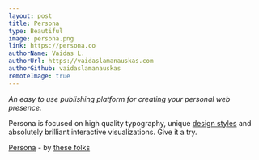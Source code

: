 ```yaml
---
layout: post
title: Persona
type: Beautiful
image: persona.png
link: https://persona.co
authorName: Vaidas L.
authorUrl: https://vaidaslamanauskas.com
authorGithub: vaidaslamanauskas
remoteImage: true
---
```


_An easy to use publishing platform for creating your personal web presence._

Persona is focused on high quality typography, unique [design styles](https://styles.persona.co) and absolutely brilliant interactive visualizations. Give it a try.

[Persona](https://persona.co) - by [these folks](https://persona.co/Credits)
